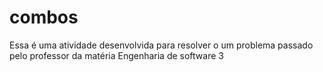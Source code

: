 # combos
Essa é uma atividade desenvolvida para resolver o um problema passado pelo professor da matéria Engenharia de software 3
